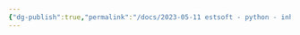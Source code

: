 ```yaml
---
{"dg-publish":true,"permalink":"/docs/2023-05-11 estsoft - python - inheritance, linked-list, method-overriding/","title":"2023-05-11 estsoft - python - inheritance, linked-list, method-overriding"}
---
```


